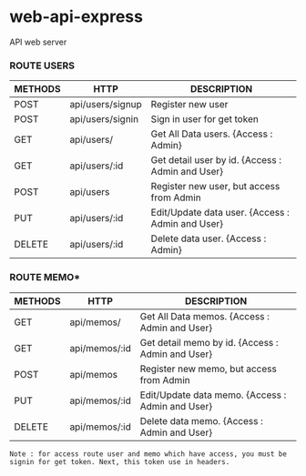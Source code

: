 # web-api-express
API web server

### ROUTE USERS

|METHODS|HTTP|DESCRIPTION|
|-------|----|-----------|
|POST|api/users/signup|Register new user|
|POST|api/users/signin|Sign in user for get token|
|GET|api/users/|Get All Data users. {Access : Admin}|
|GET|api/users/:id|Get detail user by id. {Access : Admin and User}|
|POST|api/users|Register new user, but access from Admin|
|PUT|api/users/:id|Edit/Update data user. {Access : Admin and User}|
|DELETE|api/users/:id|Delete data user. {Access : Admin}|


### ROUTE MEMO*

|METHODS|HTTP|DESCRIPTION|
|-------|----|-----------|
|GET|api/memos/|Get All Data memos. {Access : Admin and User}|
|GET|api/memos/:id|Get detail memo by id. {Access : Admin and User}|
|POST|api/memos|Register new memo, but access from Admin|
|PUT|api/memos/:id|Edit/Update data memo. {Access : Admin and User}|
|DELETE|api/memos/:id|Delete data memo. {Access : Admin and User}|

```
Note : for access route user and memo which have access, you must be signin for get token. Next, this token use in headers.
```